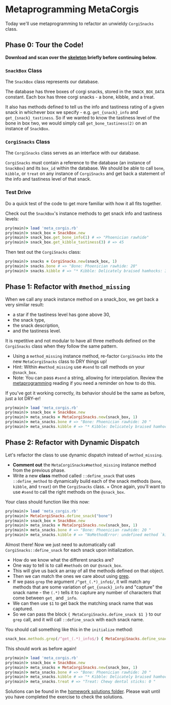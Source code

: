 # Metaprogramming MetaCorgis

Today we'll use metaprogramming to refactor an unwieldy `CorgiSnacks` class.

## Phase 0: Tour the Code!

**Download and scan over the [skeleton][skeleton] briefly before continuing below.**

[skeleton]:./skeleton.zip?raw=true

### `SnackBox` Class

The `SnackBox` class represents our database.

The database has three boxes of corgi snacks, stored in the `SNACK_BOX_DATA` constant. Each
box has three corgi snacks - a bone, kibble, and a treat.

It also has methods defined to tell us the info and tastiness rating of a
given snack in whichever box we specify - e.g. `get_{snack}_info` and
`get_{snack}_tastiness`. So if we wanted to know the tastiness level of the
bone in box two, we would simply call `get_bone_tastiness(2)` on an
instance of `SnackBox`.

### `CorgiSnacks` Class

The `CorgiSnacks` class serves as an interface with our database.

`CorgiSnacks` must contain a reference to the database
(an instance of `SnackBox`) and its `box_id` within the database.
We should be able to call `bone`, `kibble`, or `treat` on any instance of
`CorgiSnacks` and get back a statement of the info and tastiness level of that
snack.

### Test Drive

Do a quick test of the code to get more familiar with how it all fits together.

Check out the `SnackBox`'s instance methods to get snack info and tastiness levels:

```ruby
pry(main)> load 'meta_corgis.rb'
pry(main)> snack_box = SnackBox.new
pry(main)> snack_box.get_bone_info(1) # => "Phoenician rawhide"
pry(main)> snack_box.get_kibble_tastiness(3) # => 45
```

Then test out the `CorgiSnacks` class:

```ruby
pry(main)> snacks = CorgiSnacks.new(snack_box, 1)
pry(main)> snacks.bone # => "Bone: Phoenician rawhide: 20"
pry(main)> snacks.kibble # => "* Kibble: Delicately braised hamhocks: 33"
```

## Phase 1: Refactor with `#method_missing`

When we call any snack instance method on a snack_box, we get back a very similar
result:

  + a star if the tastiness level has gone above 30,
  + the snack type,
  + the snack description,
  + and the tastiness level.

It is repetitive and not modular to have all three methods defined on the
`CorgiSnacks` class when they follow the same pattern.

+ Using a `method_missing` instance method, re-factor `CorgiSnacks` into
the new `MetaCorgiSnacks` class to DRY things up!
+ Hint: Within `#method_missing` use `#send` to call methods on your `@snack_box`.
+ Note: You can pass `#send` a string, allowing for interpolation. Review the
[metaprogramming][meta_reading] reading if you need a reminder on how to do this.

If you've got it working correctly, its behavior should be the same as before,
just a lot DRY-er!

```ruby
pry(main)> load 'meta_corgis.rb'
pry(main)> snack_box = SnackBox.new
pry(main)> meta_snacks = MetaCorgiSnacks.new(snack_box, 1)
pry(main)> meta_snacks.bone # => "Bone: Phoenician rawhide: 20 "
pry(main)> meta_snacks.kibble # => "* Kibble: Delicately braised hamhocks: 33"
```

## Phase 2: Refactor with Dynamic Dispatch

Let's refactor the class to use dynamic dispatch instead of `method_missing`.

+ **Comment out** the `MetaCorgiSnacks#method_missing` instance method from the previous phase.
+ Write a new **class** method called `::define_snack` that uses
`::define_method` to dynamically build each of the snack methods (`bone`,
`kibble`, and `treat`) on the `CorgiSnacks` class. + Once again,
you'll want to use `#send` to call the right methods on the `@snack_box`.

Your class should function like this now:
```ruby
pry(main)> load 'meta_corgis.rb'
pry(main)> MetaCorgiSnacks.define_snack("bone")
pry(main)> snack_box = SnackBox.new
pry(main)> meta_snacks = MetaCorgiSnacks.new(snack_box, 1)
pry(main)> meta_snacks.bone # => "Bone: Phoenician rawhide: 20 "
pry(main)> meta_snacks.kibble # => "NoMethodError: undefined method `kibble'...""
```

Almost there! Now we just need to automatically call
`CorgiSnacks::define_snack` for each snack upon initialization.

+ How do we know what the different snacks are?
+ One way to tell is to call `#methods` on our `@snack_box`.
+ This will give us back an array of all the methods defined on that object.
+ Then we can match the ones we care about using [grep][grep].
+ If we pass `grep` the argument `/^get_(.*)_info$/`, it will match any methods
that are some variation of `get_{snack}_info` and "capture" the snack name - the `(.*)`
tells it to capture any number of characters that come between `get_` and
`_info`.
+ We can then use `$1` to get back the matching snack name that was captured.
+ So we can pass the block `{ MetaCorgiSnacks.define_snack $1 }` to our
`grep` call, and it will call `::define_snack` with each snack name.

You should call something like this in the `initialize` method:
```ruby
snack_box.methods.grep(/^get_(.*)_info$/) { MetaCorgiSnacks.define_snack $1 }
```

This should work as before again!

```ruby
pry(main)> load 'meta_corgis.rb'
pry(main)> snack_box = SnackBox.new
pry(main)> meta_snacks = MetaCorgiSnacks.new(snack_box, 1)
pry(main)> meta_snacks.bone # => "Bone: Phoenician rawhide: 20 "
pry(main)> meta_snacks.kibble # => "* Kibble: Delicately braised hamhocks: 33 "
pry(main)> meta_snacks.treat # => "Treat: Chewy dental sticks: 0 "
```

Solutions can be found in the [homework solutions folder][solutions]. Please wait until you have completed the exercise to check the solutions.


[grep]: http://ruby-doc.org/core-2.3.1/Enumerable.html#method-i-grep
[meta_reading]: ../../../../readings/metaprogramming.md
[solutions]: https://github.com/appacademy/curriculum/blob/master/sql/homeworks/solutions/meta_corgis.rb
